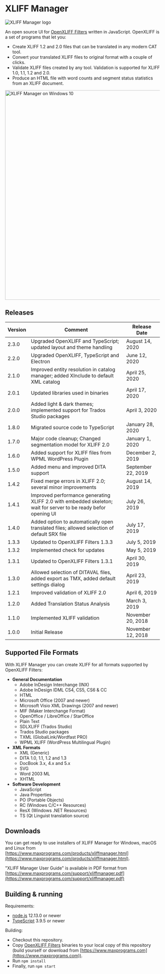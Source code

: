 # XLIFF Manager

<img src="https://maxprograms.com/images/xliffmanager_s.png" alt="XLIFF Manager logo"/>

An open source UI for [OpenXLIFF Filters](https://github.com/rmraya/OpenXLIFF) written in JavaScript. OpenXLIFF is a set of programs that let you:

- Create XLIFF 1.2 and 2.0 files that can be translated in any modern CAT tool.
- Convert your translated XLIFF files to original format with a couple of clicks.
- Validate XLIFF files created by any tool. Validation is supported for XLIFF 1.0, 1.1, 1.2 and 2.0.
- Produce an HTML file with word counts and segment status statistics from an XLIFF document.

<img src="https://www.maxprograms.com/images/XliffManager5.png" alt="XLIFF Manager on Windows 10" width="680"/>

## Releases

Version | Comment | Release Date
--------|---------|-------------
2.3.0 | Upgraded OpenXLIFF and TypeScript; updated layout and theme handling | August 14, 2020
2.2.0 | Upgraded OpenXLIFF, TypeScript and Electron | June 12, 2020
2.1.0 | Improved entity resolution in catalog manager; added XInclude to default XML catalog | April 25, 2020
2.0.1 | Updated libraries used in binaries | April 17, 2020
2.0.0 | Added light & dark themes; implemented support for Trados Studio packages | April 3, 2020
1.8.0 | Migrated source code to TypeScript | January 28, 2020
1.7.0 | Major code cleanup; Changed segmentation model for XLIFF 2.0 | January 1, 2020
1.6.0 | Added support for XLIFF files from WPML WordPress Plugin | December 2, 2019
1.5.0 | Added menu and improved DITA support | September 22, 2019
1.4.2 | Fixed merge errors in XLIFF 2.0; several minor improvements | August 14, 2019
1.4.1 | Improved performance generating XLIFF 2.0 with embedded skeleton; wait for server to be ready befor opening UI | July 26, 2019
1.4.0 | Added option to automatically open translated files; allowed selection of default SRX file | July 17, 2019
1.3.3 | Updated to OpenXLIFF Filters 1.3.3 | July 5, 2019
1.3.2 | Implemented check for updates | May 5, 2019
1.3.1 | Updated to OpenXLIFF Filters 1.3.1 | April 30, 2019
1.3.0 | Allowed selection of DITAVAL files, added export as TMX, added default settings dialog | April 23, 2019
1.2.1 | Improved validation of XLIFF 2.0 | April 6, 2019
1.2.0 | Added Translation Status Analysis | March 3, 2019
1.1.0 | Implemented XLIFF validation| November 20, 2018
1.0.0 | Initial Release | November 12, 2018

## Supported File Formats

With XLIFF Manager you can create XLIFF for all formats supported by OpenXLIFF Filters:

- **General Documentation**
  - Adobe InDesign Interchange (INX)
  - Adobe InDesign IDML CS4, CS5, CS6 & CC
  - HTML
  - Microsoft Office (2007 and newer)
  - Microsoft Visio XML Drawings (2007 and newer)
  - MIF (Maker Interchange Format)
  - OpenOffice / LibreOffice / StarOffice
  - Plain Text
  - SDLXLIFF (Trados Studio)
  - Trados Studio packages
  - TXML (GlobalLink/Wordfast PRO)
  - WPML XLIFF (WordPress Multilingual Plugin)
- **XML Formats**
  - XML (Generic)
  - DITA 1.0, 1.1, 1.2 and 1.3
  - DocBook 3.x, 4.x and 5.x
  - SVG
  - Word 2003 ML
  - XHTML
- **Software Development**
  - JavaScript
  - Java Properties
  - PO (Portable Objects)
  - RC (Windows C/C++ Resources)
  - ResX (Windows .NET Resources)
  - TS (Qt Linguist translation source)

## Downloads

You can get ready to use installers of XLIFF Manager for Windows, macOS and Linux from [https://www.maxprograms.com/products/xliffmanager.html](https://www.maxprograms.com/products/xliffmanager.html).

"XLIFF Manager User Guide" is available in PDF format from [https://www.maxprograms.com/support/xliffmanager.pdf](https://www.maxprograms.com/support/xliffmanager.pdf)

## Building & running

Requirements:

- [node.js](https://nodejs.org) 12.13.0 or newer
- [TypeScript](https://www.typescriptlang.org) 3.9.5 or newer

Building:

- Checkout this repository.
- Copy [OpenXLIFF Filters](https://github.com/rmraya/OpenXLIFF) binaries to your local copy of this repository (build yourself or download from [https://www.maxprograms.com](https://www.maxprograms.com)).
- Run `npm install`
- Finally, run `npm start`
